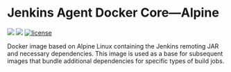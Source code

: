 # Jenkins Agent Docker Core—Alpine

[![](https://images.microbadger.com/badges/image/dwolla/jenkins-agent-core:alpine.svg)](https://microbadger.com/images/dwolla/jenkins-agent-core:alpine)
[![](https://images.microbadger.com/badges/version/dwolla/jenkins-agent-core:alpine.svg)](https://microbadger.com/images/dwolla/jenkins-agent-core:alpine)
[![license](https://img.shields.io/github/license/dwolla/jenkins-agent-docker-core.svg?style=flat-square)](https://github.com/Dwolla/jenkins-agent-docker-core/blob/master/LICENSE)

Docker image based on Alpine Linux containing the Jenkins remoting JAR and necessary dependencies. This image is used as a base for subsequent images that bundle additional dependencies for specific types of build jobs.
